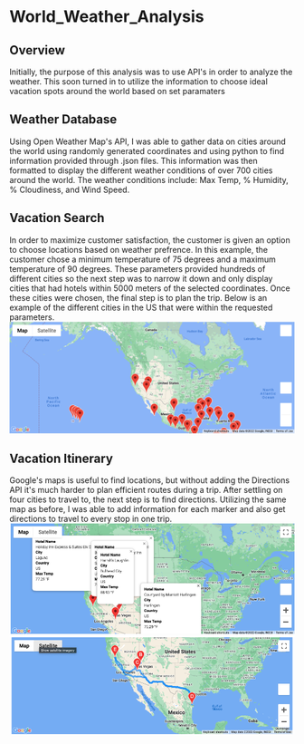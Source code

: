# World_Weather_Analysis
## Overview
  Initially, the purpose of this analysis was to use API's in order to analyze the weather. This soon turned in to utilize the information to choose ideal vacation spots around the world based on set paramaters
## Weather Database
  Using Open Weather Map's API, I was able to gather data on cities around the world using randomly generated coordinates and using python to find information provided through .json files. This information was then formatted to display the different weather conditions of over 700 cities around the world. The weather conditions include: Max Temp, % Humidity, % Cloudiness, and Wind Speed. 
## Vacation Search
   In order to maximize customer satisfaction, the customer is given an option to choose locations based on weather prefrence. In this example, the customer chose a minimum temperature of 75 degrees and a maximum temperature of 90 degrees. These parameters provided hundreds of different cities so the next step was to narrow it down and only display cities that had hotels within 5000 meters of the selected coordinates. Once these cities were chosen, the final step is to plan the trip. Below is an example of the different cities in the US that were within the requested parameters.
![Vacation Search](https://github.com/JTGonzaga/World_Weather_Analysis/blob/main/Vacation_Search/WeatherPy_vacation_map.png)
## Vacation Itinerary
  Google's maps is useful to find locations, but without adding the Directions API it's much harder to plan efficient routes during a trip. After settling on four cities to travel to, the next step is to find directions. Utilizing the same map as before, I was able to add information for each marker and also get directions to travel to every stop in one trip.
![Vacation_Markers](https://github.com/JTGonzaga/World_Weather_Analysis/blob/main/Vacation_Itinerary/WeatherPy_travel_map_markers.png)
![Vacation Directions](https://github.com/JTGonzaga/World_Weather_Analysis/blob/main/Vacation_Itinerary/WeatherPy_travel_map.png)
